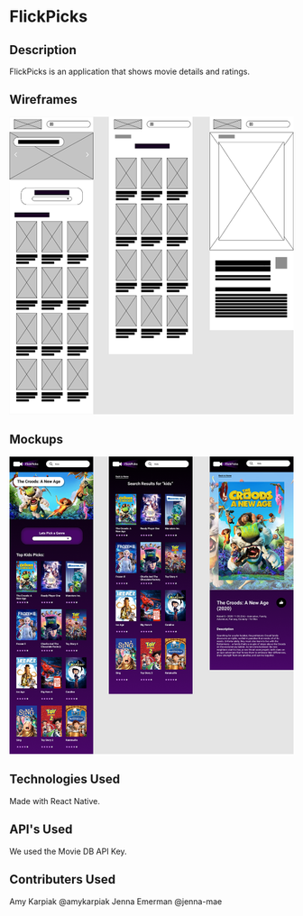 # FlickPicks

## Description

FlickPicks is an application that shows movie details and ratings.

## Wireframes

<img src="src/imgs/wireframes.png">

## Mockups

<img src="src/imgs/mockups.png">

## Technologies Used

Made with React Native.

## API's Used

We used the Movie DB API Key.

## Contributers Used

Amy Karpiak @amykarpiak
Jenna Emerman @jenna-mae

